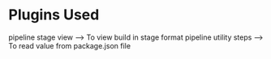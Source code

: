 # Plugins Used

pipeline stage view --> To view build in stage format
pipeline utility steps --> To read value from package.json file